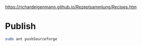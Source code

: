 https://richardeigenmann.github.io/Rezeptsammlung/Recipes.htm

# Publish

```bash
sudo ant pushSourceforge
```